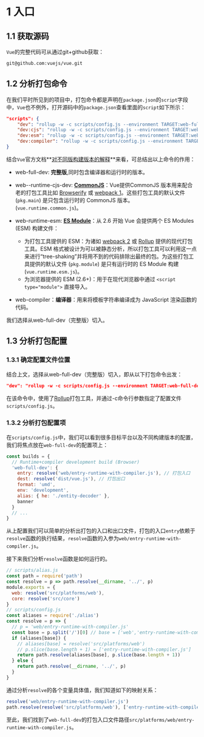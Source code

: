# 1 入口

## 1.1 获取源码

`Vue`的完整代码可从通过git+github获取：

```bash
git@github.com:vuejs/vue.git
```

## 1.2 分析打包命令

在我们平时所见到的项目中，打包命令都是声明在`package.json`的`script`字段中，`Vue`也不例外，打开源码中的`package.json`查看里面的`script`如下所示：

```json
"scripts": {
    "dev": "rollup -w -c scripts/config.js --environment TARGET:web-full-dev",
    "dev:cjs": "rollup -w -c scripts/config.js --environment TARGET:web-runtime-cjs-dev",
    "dev:esm": "rollup -w -c scripts/config.js --environment TARGET:web-runtime-esm",
    "dev:compiler": "rollup -w -c scripts/config.js --environment TARGET:web-compiler "
}
```

结合`Vue`官方文档**[对不同版构建版本的解释]([https://cn.vuejs.org/v2/guide/installation.html#%E5%AF%B9%E4%B8%8D%E5%90%8C%E6%9E%84%E5%BB%BA%E7%89%88%E6%9C%AC%E7%9A%84%E8%A7%A3%E9%87%8A](https://cn.vuejs.org/v2/guide/installation.html#对不同构建版本的解释))**来看，可总结出以上命令的作用：

- web-full-dev: **完整版**,同时包含编译器和运行时的版本。

- web--runtime-cjs-dev: **[CommonJS](http://wiki.commonjs.org/wiki/Modules/1.1)**：Vue提供CommonJS 版本用来配合老的打包工具比如 [Browserify](http://browserify.org/) 或 [webpack 1](https://webpack.github.io/)。这些打包工具的默认文件 (`pkg.main`) 是只包含运行时的 CommonJS 版本。(`vue.runtime.common.js`)。
- web-runtime-esm: **[ES Module](http://exploringjs.com/es6/ch_modules.html)**：从 2.6 开始 Vue 会提供两个 ES Modules (ESM) 构建文件：
  - 为打包工具提供的 ESM：为诸如 [webpack 2](https://webpack.js.org/) 或 [Rollup](https://rollupjs.org/) 提供的现代打包工具。ESM 格式被设计为可以被静态分析，所以打包工具可以利用这一点来进行“tree-shaking”并将用不到的代码排除出最终的包。为这些打包工具提供的默认文件 (`pkg.module`) 是只有运行时的 ES Module 构建 (`vue.runtime.esm.js`)。
  - 为浏览器提供的 ESM (2.6+)：用于在现代浏览器中通过 `<script type="module">` 直接导入。
- web-compiler：**编译器**：用来将模板字符串编译成为 JavaScript 渲染函数的代码。

我们选择从web-full-dev（完整版）切入。

## 1.3 分析打包配置

### 1.3.1 确定配置文件位置

结合上文，选择从web-full-dev（完整版）切入，即从以下打包命令出发：

```json
"dev": "rollup -w -c scripts/config.js --environment TARGET:web-full-dev"
```

在该命令中，使用了[Rollup](https://rollupjs.org/)打包工具，并通过-c命令行参数指定了配置文件`scripts/config.js`。

### 1.3.2 分析打包配置项

在`scripts/config.js`中，我们可以看到很多目标平台以及不同构建版本的配置，我们将焦点放在`web-full-dev`的配置项上：

```js
const builds = {
  // Runtime+compiler development build (Browser)
  'web-full-dev': {
    entry: resolve('web/entry-runtime-with-compiler.js'), // 打包入口
    dest: resolve('dist/vue.js'), // 打包出口
    format: 'umd',
    env: 'development',
    alias: { he: './entity-decoder' },
    banner
  }
  // ...
}
```

从上配置我们可以简单的分析出打包的入口和出口文件，打包的入口`entry`依赖于`resolve`函数的执行结果，`resolve`函数的入参为`web/entry-runtime-with-compiler.js`。

接下来我们分析`resolve`函数是如何运行的。

```javascript
// scripts/alias.js
const path = require('path')
const resolve = p => path.resolve(__dirname, '../', p)
module.exports = {
  web: resolve('src/platforms/web'),
  core: resolve('src/core')
}
// scripts/config.js
const aliases = require('./alias')
const resolve = p => {
  // p = 'web/entry-runtime-with-compiler.js'
  const base = p.split('/')[0] // base = ['web','entry-runtime-with-compiler.js']
  if (aliases[base]) {
    // aliases[base] = resolve('src/platforms/web')
    // p.slice(base.length + 1) = ['entry-runtime-with-compiler.js']
    return path.resolve(aliases[base], p.slice(base.length + 1))
  } else {
    return path.resolve(__dirname, '../', p)
  }
}
```

通过分析`resolve`的各个变量具体值，我们知道如下的映射关系：

```javascript
resolve('web/entry-runtime-with-compiler.js')
path.resolve(resolve('src/platforms/web'), ['entry-runtime-with-compiler.js'])
```

至此，我们找到了`web-full-dev`的打包入口文件路径`src/platforms/web/entry-runtime-with-compiler.js`。

